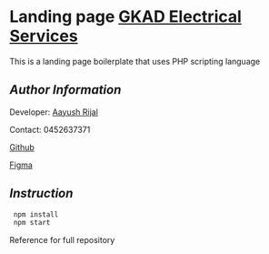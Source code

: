# Landing page [GKAD Electrical Services](https://www.gkadelectrical.com.au/)

This is a landing page boilerplate that uses PHP scripting language

## _Author Information_

Developer: [Aayush Rijal](https://www.aayushrijal.net)

Contact: 0452637371

[Github](https://github.com/aayushrijal91/gkad_electrical_services)

[Figma](https://www.figma.com/file/7sFIT0l2XgG1WYcPeaIqRG/GKAD-Electrical-Services-Landing-Page?node-id=0%3A1&t=KqzAYdfTnmEh4jku-1)

## _Instruction_

```bash
 npm install
 npm start
 ```

Reference for full repository
